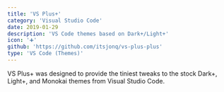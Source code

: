 ```yaml
---
title: 'VS Plus+'
category: 'Visual Studio Code'
date: 2019-01-29
description: 'VS Code themes based on Dark+/Light+'
icon: '➕'
github: 'https://github.com/itsjonq/vs-plus-plus'
type: 'VS Code (Themes)'
---
```


VS Plus+ was designed to provide the tiniest tweaks to the stock Dark+, Light+, and Monokai themes from Visual Studio Code.
